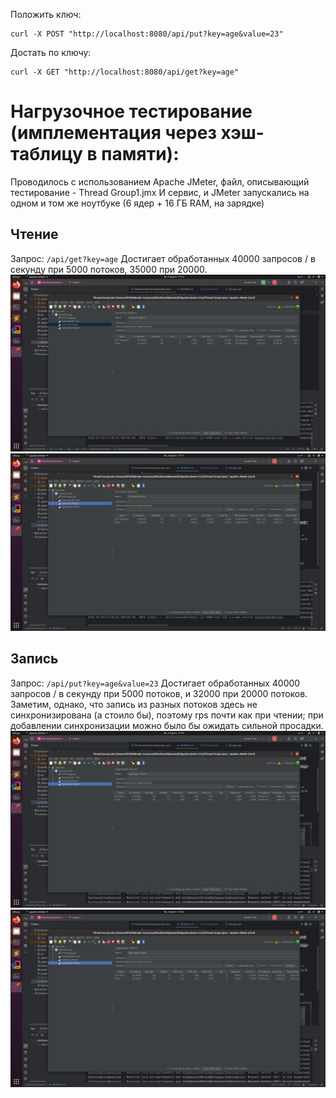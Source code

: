 Положить ключ:
```
curl -X POST "http://localhost:8080/api/put?key=age&value=23"
```
Достать по ключу:
```
curl -X GET "http://localhost:8080/api/get?key=age"
```

# Нагрузочное тестирование (имплементация через хэш-таблицу в памяти):
Проводилось с использованием Apache JMeter, файл, описывающий тестирование - Thread Group1.jmx
И сервис, и JMeter запускались на одном и том же ноутбуке (6 ядер + 16 ГБ RAM, на зарядке)
## Чтение
Запрос: `/api/get?key=age`
Достигает обработанных 40000 запросов / в секунду при 5000 потоков, 35000 при 20000.
![5000 потоков](Other/Read5000.png)
![20000 потоков](Other/Read20000.png)
## Запись
Запрос: `/api/put?key=age&value=23`
Достигает обработанных 40000 запросов / в секунду при 5000 потоков, и 32000 при 20000 потоков. Заметим, однако, что запись из разных потоков здесь не синхронизирована (а стоило бы), поэтому rps почти как при чтении; при добавлении синхронизации можно было бы ожидать сильной просадки.
![5000 потоков](Other/Write5000.png)
![20000 потоков](Other/Write20000.png)